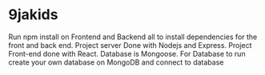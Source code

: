 # 9jakids
Run npm install on Frontend and Backend all to install dependencies for the front and back end. Project server Done with Nodejs and Express. Project Front-end done with React. Database is Mongoose. For Database to run create your own database on MongoDB and connect to database
